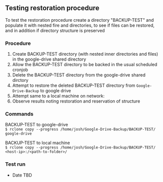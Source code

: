 ## Testing restoration procedure

To test the restoration procedure create a directory "BACKUP-TEST" and
populate it with nested fire and directories, to see if files can
be restored, and in addition if directory structure is preserved

###  Procedure

1. Create BACKUP-TEST directory (with nested inner directories and files)
in the google-drive shared directory
2. Allow the BACKUP-TEST directory to be backed in the usual scheduled cronjob
3. Delete the BACKUP-TEST directory from the google-drive shared dirctory
4. Attempt to restore the deleted BACKUP-TEST directory from `Google-Drive-Backup` to google drive
5. Attempt same to a local  machine on network:
6. Observe results noting restoration and reservation of structure

### Commands
BACKUP-TEST to google-drive <br/>
```$ rclone copy --progress /home/josh/Google-Drive-Backup/BACKUP-TEST/ google-drive```

BACKUP-TEST to local machine <br/>
```$ rclone copy --progress /home/josh/Google-Drive-Backup/BACKUP-TEST/ <host-ip>:/<path-to-folder>/```


### Test run
- Date TBD
